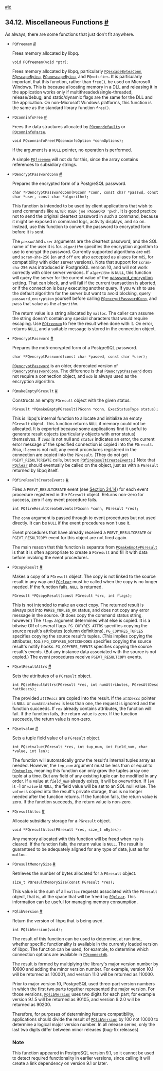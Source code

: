 [#id](#LIBPQ-MISC)

## 34.12. Miscellaneous Functions [#](#LIBPQ-MISC)

As always, there are some functions that just don't fit anywhere.

- `PQfreemem` [#](#LIBPQ-PQFREEMEM)

  Frees memory allocated by libpq.

  ```
  void PQfreemem(void *ptr);
  ```

  Frees memory allocated by libpq, particularly [`PQescapeByteaConn`](libpq-exec#LIBPQ-PQESCAPEBYTEACONN), [`PQescapeBytea`](libpq-exec#LIBPQ-PQESCAPEBYTEA), [`PQunescapeBytea`](libpq-exec#LIBPQ-PQUNESCAPEBYTEA), and `PQnotifies`. It is particularly important that this function, rather than `free()`, be used on Microsoft Windows. This is because allocating memory in a DLL and releasing it in the application works only if multithreaded/single-threaded, release/debug, and static/dynamic flags are the same for the DLL and the application. On non-Microsoft Windows platforms, this function is the same as the standard library function `free()`.

- `PQconninfoFree` [#](#LIBPQ-PQCONNINFOFREE)

  Frees the data structures allocated by [`PQconndefaults`](libpq-connect#LIBPQ-PQCONNDEFAULTS) or [`PQconninfoParse`](libpq-connect#LIBPQ-PQCONNINFOPARSE).

  ```
  void PQconninfoFree(PQconninfoOption *connOptions);
  ```

  If the argument is a `NULL` pointer, no operation is performed.

  A simple [`PQfreemem`](libpq-misc#LIBPQ-PQFREEMEM) will not do for this, since the array contains references to subsidiary strings.

- `PQencryptPasswordConn` [#](#LIBPQ-PQENCRYPTPASSWORDCONN)

  Prepares the encrypted form of a PostgreSQL password.

  ```
  char *PQencryptPasswordConn(PGconn *conn, const char *passwd, const char *user, const char *algorithm);
  ```

  This function is intended to be used by client applications that wish to send commands like `ALTER USER joe PASSWORD 'pwd'`. It is good practice not to send the original cleartext password in such a command, because it might be exposed in command logs, activity displays, and so on. Instead, use this function to convert the password to encrypted form before it is sent.

  The _`passwd`_ and _`user`_ arguments are the cleartext password, and the SQL name of the user it is for. _`algorithm`_ specifies the encryption algorithm to use to encrypt the password. Currently supported algorithms are `md5` and `scram-sha-256` (`on` and `off` are also accepted as aliases for `md5`, for compatibility with older server versions). Note that support for `scram-sha-256` was introduced in PostgreSQL version 10, and will not work correctly with older server versions. If _`algorithm`_ is `NULL`, this function will query the server for the current value of the [password_encryption](runtime-config-connection#GUC-PASSWORD-ENCRYPTION) setting. That can block, and will fail if the current transaction is aborted, or if the connection is busy executing another query. If you wish to use the default algorithm for the server but want to avoid blocking, query `password_encryption` yourself before calling [`PQencryptPasswordConn`](libpq-misc#LIBPQ-PQENCRYPTPASSWORDCONN), and pass that value as the _`algorithm`_.

  The return value is a string allocated by `malloc`. The caller can assume the string doesn't contain any special characters that would require escaping. Use [`PQfreemem`](libpq-misc#LIBPQ-PQFREEMEM) to free the result when done with it. On error, returns `NULL`, and a suitable message is stored in the connection object.

- `PQencryptPassword` [#](#LIBPQ-PQENCRYPTPASSWORD)

  Prepares the md5-encrypted form of a PostgreSQL password.

  ```
  char *PQencryptPassword(const char *passwd, const char *user);
  ```

  [`PQencryptPassword`](libpq-misc#LIBPQ-PQENCRYPTPASSWORD) is an older, deprecated version of [`PQencryptPasswordConn`](libpq-misc#LIBPQ-PQENCRYPTPASSWORDCONN). The difference is that [`PQencryptPassword`](libpq-misc#LIBPQ-PQENCRYPTPASSWORD) does not require a connection object, and `md5` is always used as the encryption algorithm.

- `PQmakeEmptyPGresult` [#](#LIBPQ-PQMAKEEMPTYPGRESULT)

  Constructs an empty `PGresult` object with the given status.

  ```
  PGresult *PQmakeEmptyPGresult(PGconn *conn, ExecStatusType status);
  ```

  This is libpq's internal function to allocate and initialize an empty `PGresult` object. This function returns `NULL` if memory could not be allocated. It is exported because some applications find it useful to generate result objects (particularly objects with error status) themselves. If _`conn`_ is not null and _`status`_ indicates an error, the current error message of the specified connection is copied into the `PGresult`. Also, if _`conn`_ is not null, any event procedures registered in the connection are copied into the `PGresult`. (They do not get `PGEVT_RESULTCREATE` calls, but see [`PQfireResultCreateEvents`](libpq-misc#LIBPQ-PQFIRERESULTCREATEEVENTS).) Note that [`PQclear`](libpq-exec#LIBPQ-PQCLEAR) should eventually be called on the object, just as with a `PGresult` returned by libpq itself.

- `PQfireResultCreateEvents` [#](#LIBPQ-PQFIRERESULTCREATEEVENTS)

  Fires a `PGEVT_RESULTCREATE` event (see [Section 34.14](libpq-events)) for each event procedure registered in the `PGresult` object. Returns non-zero for success, zero if any event procedure fails.

  ```
  int PQfireResultCreateEvents(PGconn *conn, PGresult *res);
  ```

  The `conn` argument is passed through to event procedures but not used directly. It can be `NULL` if the event procedures won't use it.

  Event procedures that have already received a `PGEVT_RESULTCREATE` or `PGEVT_RESULTCOPY` event for this object are not fired again.

  The main reason that this function is separate from [`PQmakeEmptyPGresult`](libpq-misc#LIBPQ-PQMAKEEMPTYPGRESULT) is that it is often appropriate to create a `PGresult` and fill it with data before invoking the event procedures.

- `PQcopyResult` [#](#LIBPQ-PQCOPYRESULT)

  Makes a copy of a `PGresult` object. The copy is not linked to the source result in any way and [`PQclear`](libpq-exec#LIBPQ-PQCLEAR) must be called when the copy is no longer needed. If the function fails, `NULL` is returned.

  ```
  PGresult *PQcopyResult(const PGresult *src, int flags);
  ```

  This is not intended to make an exact copy. The returned result is always put into `PGRES_TUPLES_OK` status, and does not copy any error message in the source. (It does copy the command status string, however.) The _`flags`_ argument determines what else is copied. It is a bitwise OR of several flags. `PG_COPYRES_ATTRS` specifies copying the source result's attributes (column definitions). `PG_COPYRES_TUPLES` specifies copying the source result's tuples. (This implies copying the attributes, too.) `PG_COPYRES_NOTICEHOOKS` specifies copying the source result's notify hooks. `PG_COPYRES_EVENTS` specifies copying the source result's events. (But any instance data associated with the source is not copied.) The event procedures receive `PGEVT_RESULTCOPY` events.

- `PQsetResultAttrs` [#](#LIBPQ-PQSETRESULTATTRS)

  Sets the attributes of a `PGresult` object.

  ```
  int PQsetResultAttrs(PGresult *res, int numAttributes, PGresAttDesc *attDescs);
  ```

  The provided _`attDescs`_ are copied into the result. If the _`attDescs`_ pointer is `NULL` or _`numAttributes`_ is less than one, the request is ignored and the function succeeds. If _`res`_ already contains attributes, the function will fail. If the function fails, the return value is zero. If the function succeeds, the return value is non-zero.

- `PQsetvalue` [#](#LIBPQ-PQSETVALUE)

  Sets a tuple field value of a `PGresult` object.

  ```
  int PQsetvalue(PGresult *res, int tup_num, int field_num, char *value, int len);
  ```

  The function will automatically grow the result's internal tuples array as needed. However, the _`tup_num`_ argument must be less than or equal to [`PQntuples`](libpq-exec#LIBPQ-PQNTUPLES), meaning this function can only grow the tuples array one tuple at a time. But any field of any existing tuple can be modified in any order. If a value at _`field_num`_ already exists, it will be overwritten. If _`len`_ is -1 or _`value`_ is `NULL`, the field value will be set to an SQL null value. The _`value`_ is copied into the result's private storage, thus is no longer needed after the function returns. If the function fails, the return value is zero. If the function succeeds, the return value is non-zero.

- `PQresultAlloc` [#](#LIBPQ-PQRESULTALLOC)

  Allocate subsidiary storage for a `PGresult` object.

  ```
  void *PQresultAlloc(PGresult *res, size_t nBytes);
  ```

  Any memory allocated with this function will be freed when _`res`_ is cleared. If the function fails, the return value is `NULL`. The result is guaranteed to be adequately aligned for any type of data, just as for `malloc`.

- `PQresultMemorySize` [#](#LIBPQ-PQRESULTMEMORYSIZE)

  Retrieves the number of bytes allocated for a `PGresult` object.

  ```
  size_t PQresultMemorySize(const PGresult *res);
  ```

  This value is the sum of all `malloc` requests associated with the `PGresult` object, that is, all the space that will be freed by [`PQclear`](libpq-exec#LIBPQ-PQCLEAR). This information can be useful for managing memory consumption.

- `PQlibVersion` [#](#LIBPQ-PQLIBVERSION)

  Return the version of libpq that is being used.

  ```
  int PQlibVersion(void);
  ```

  The result of this function can be used to determine, at run time, whether specific functionality is available in the currently loaded version of libpq. The function can be used, for example, to determine which connection options are available in [`PQconnectdb`](libpq-connect#LIBPQ-PQCONNECTDB).

  The result is formed by multiplying the library's major version number by 10000 and adding the minor version number. For example, version 10.1 will be returned as 100001, and version 11.0 will be returned as 110000.

  Prior to major version 10, PostgreSQL used three-part version numbers in which the first two parts together represented the major version. For those versions, [`PQlibVersion`](libpq-misc#LIBPQ-PQLIBVERSION) uses two digits for each part; for example version 9.1.5 will be returned as 90105, and version 9.2.0 will be returned as 90200.

  Therefore, for purposes of determining feature compatibility, applications should divide the result of [`PQlibVersion`](libpq-misc#LIBPQ-PQLIBVERSION) by 100 not 10000 to determine a logical major version number. In all release series, only the last two digits differ between minor releases (bug-fix releases).

  ### Note

  This function appeared in PostgreSQL version 9.1, so it cannot be used to detect required functionality in earlier versions, since calling it will create a link dependency on version 9.1 or later.
